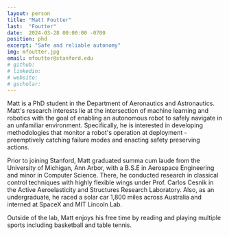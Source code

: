 ```yaml
---
layout: person
title: "Matt Foutter"
last:  "Foutter"
date:  2024-03-28 00:00:00 -0700
position: phd
excerpt: "Safe and reliable autonomy"
img: mfoutter.jpg
email: mfoutter@stanford.edu
# github:
# linkedin:
# website:
# gscholar:
---
```

Matt is a PhD student in the Department of Aeronautics and Astronautics. Matt's research interests lie at the intersection of machine learning and robotics with the goal of enabling an autonomous robot to safely navigate in an unfamiliar environment. Specifically, he is interested in developing methodologies that monitor a robot's operation at deployment - preemptively catching failure modes and enacting safety preserving actions.

Prior to joining Stanford, Matt graduated summa cum laude from the University of Michigan, Ann Arbor, with a B.S.E in Aerospace Engineering and minor in Computer Science. There, he conducted research in classical control techniques with highly flexible wings under Prof. Carlos Cesnik in the Active Aeroelasticity and Structures Research Laboratory. Also, as an undergraduate, he raced a solar car 1,800 miles across Australia and interned at SpaceX and MIT Lincoln Lab.

Outside of the lab, Matt enjoys his free time by reading and playing multiple sports including basketball and table tennis.
